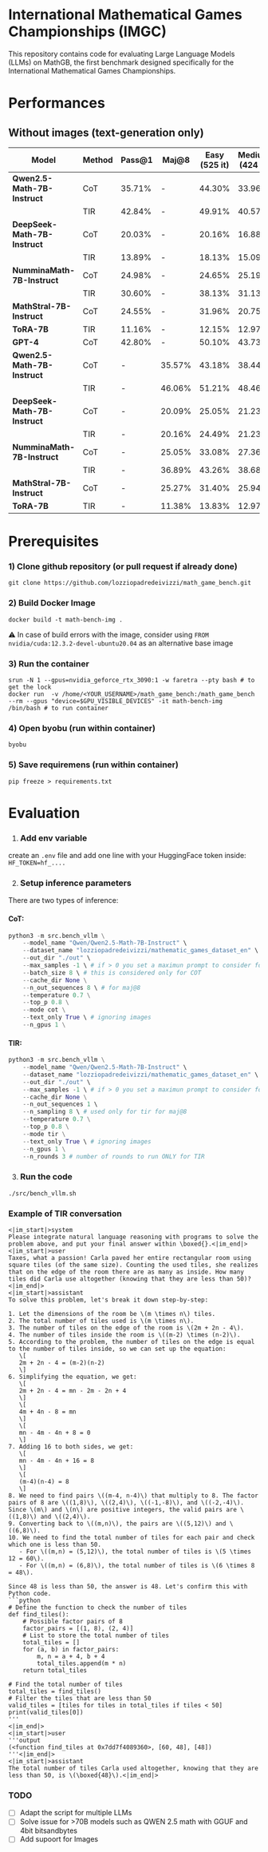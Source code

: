 # International Mathematical Games Championships (IMGC)
This repository contains code for evaluating Large Language Models (LLMs) on MathGB, the first benchmark designed specifically for the International Mathematical Games Championships.

# Performances
## Without images (text-generation only)
| Model                          | Method      | Pass@1 | Maj@8 | Easy (525 it) | Medium (424 it) | Hard (430 it) |
|--------------------------------|-------------|--------|-------|---------------|-----------------|---------------|
| **Qwen2.5-Math-7B-Instruct**   | CoT         | 35.71% | -     | 44.30%        | 33.96%          | 26.74%        |
|                                | TIR         | 42.84% | -     | 49.91%        | 40.57%          | 36.28%        |
| **DeepSeek-Math-7B-Instruct**  | CoT         | 20.03% | -     | 20.16%        | 16.88%          | 22.33%        |
|                                | TIR         | 13.89% | -     | 18.13%        | 15.09%          | 7.44%         |
| **NumminaMath-7B-Instruct**    | CoT         | 24.98% | -     | 24.65%        | 25.19%          | 25.15%        |
|                                | TIR         | 30.60% | -     | 38.13%        | 31.13%          | 20.70%        |
| **MathStral-7B-Instruct**      | CoT         | 24.55% | -     | 31.96%        | 20.75%          | 19.07%        |
| **ToRA-7B**                    | TIR         | 11.16% | -     | 12.15%        | 12.97%          | 8.14%         |
| **GPT-4**                      | CoT         | 42.80% | -     | 50.10%        | 43.73%          | 33.41%        |  
| **Qwen2.5-Math-7B-Instruct**   | CoT         | -      | 35.57%| 43.18%        | 38.44%          | 23.26%        |
|                                | TIR         | -      | 46.06%| 51.21%        | 48.46%          | 37.30%        |
| **DeepSeek-Math-7B-Instruct**  | CoT         | -      | 20.09%| 25.05%        | 21.23%          | 12.79%        |
|                                | TIR         | -      | 20.16%| 24.49%        | 21.23%          | 13.72%        |
| **NumminaMath-7B-Instruct**    | CoT         | -      | 25.05%| 33.08%        | 27.36%          | 12.79%        |
|                                | TIR         | -      | 36.89%| 43.26%        | 38.68%          | 16.98%        |
| **MathStral-7B-Instruct**      | CoT         | -      | 25.27%| 31.40%        | 25.94%          | 16.35%        |
| **ToRA-7B**                    | TIR         | -      | 11.38%| 13.83%        | 12.97%          | 6.76%         |

# Prerequisites 
### 1) Clone github repository (or pull request if already done)
```
git clone https://github.com/lozziopadredeivizzi/math_game_bench.git
```

### 2) Build Docker Image
```
docker build -t math-bench-img .
```
⚠️ In case of build errors with the image, consider using `FROM nvidia/cuda:12.3.2-devel-ubuntu20.04` as an alternative base image

### 3) Run the container 
```
srun -N 1 --gpus=nvidia_geforce_rtx_3090:1 -w faretra --pty bash # to get the lock
docker run  -v /home/<YOUR_USERNAME>/math_game_bench:/math_game_bench --rm --gpus "device=$GPU_VISIBLE_DEVICES" -it math-bench-img  /bin/bash # to run container
```

### 4) Open byobu (run within container)
```
byobu
```

### 5) Save requiremens (run within container)
```
pip freeze > requirements.txt
```

# Evaluation

1) ### Add env variable
create an `.env` file and add one line with your HuggingFace token inside: `HF_TOKEN=hf_....`

2) ### Setup inference parameters
There are two types of inference: 

#### CoT:

```python
python3 -m src.bench_vllm \
    --model_name "Qwen/Qwen2.5-Math-7B-Instruct" \
    --dataset_name "lozziopadredeivizzi/mathematic_games_dataset_en" \
    --out_dir "./out" \
    --max_samples -1 \ # if > 0 you set a maximun prompt to consider for the execution, useful for debug
    --batch_size 8 \ # this is considered only for COT
    --cache_dir None \
    --n_out_sequences 8 \ # for maj@8
    --temperature 0.7 \
    --top_p 0.8 \
    --mode cot \
    --text_only True \ # ignoring images
    --n_gpus 1 \
```

#### TIR:

```python
python3 -m src.bench_vllm \
    --model_name "Qwen/Qwen2.5-Math-7B-Instruct" \
    --dataset_name "lozziopadredeivizzi/mathematic_games_dataset_en" \
    --out_dir "./out" \
    --max_samples -1 \ # if > 0 you set a maximun prompt to consider for the execution, useful for debug
    --cache_dir None \
    --n_out_sequences 1 \ 
    --n_sampling 8 \ # used only for tir for maj@8
    --temperature 0.7 \
    --top_p 0.8 \
    --mode tir \
    --text_only True \ # ignoring images
    --n_gpus 1 \
    --n_rounds 3 # number of rounds to run ONLY for TIR
```

3) ### Run the code
```
./src/bench_vllm.sh
```

### Example of TIR conversation
```
<|im_start|>system
Please integrate natural language reasoning with programs to solve the problem above, and put your final answer within \boxed{}.<|im_end|>
<|im_start|>user
Taxes, what a passion! Carla paved her entire rectangular room using square tiles (of the same size). Counting the used tiles, she realizes that on the edge of the room there are as many as inside. How many tiles did Carla use altogether (knowing that they are less than 50)?<|im_end|>
<|im_start|>assistant
To solve this problem, let's break it down step-by-step:

1. Let the dimensions of the room be \(m \times n\) tiles.
2. The total number of tiles used is \(m \times n\).
3. The number of tiles on the edge of the room is \(2m + 2n - 4\).
4. The number of tiles inside the room is \((m-2) \times (n-2)\).
5. According to the problem, the number of tiles on the edge is equal to the number of tiles inside, so we can set up the equation:
   \[
   2m + 2n - 4 = (m-2)(n-2)
   \]
6. Simplifying the equation, we get:
   \[
   2m + 2n - 4 = mn - 2m - 2n + 4
   \]
   \[
   4m + 4n - 8 = mn
   \]
   \[
   mn - 4m - 4n + 8 = 0
   \]
7. Adding 16 to both sides, we get:
   \[
   mn - 4m - 4n + 16 = 8
   \]
   \[
   (m-4)(n-4) = 8
   \]
8. We need to find pairs \((m-4, n-4)\) that multiply to 8. The factor pairs of 8 are \((1,8)\), \((2,4)\), \((-1,-8)\), and \((-2,-4)\). Since \(m\) and \(n\) are positive integers, the valid pairs are \((1,8)\) and \((2,4)\).
9. Converting back to \((m,n)\), the pairs are \((5,12)\) and \((6,8)\).
10. We need to find the total number of tiles for each pair and check which one is less than 50.
   - For \((m,n) = (5,12)\), the total number of tiles is \(5 \times 12 = 60\).
   - For \((m,n) = (6,8)\), the total number of tiles is \(6 \times 8 = 48\).

Since 48 is less than 50, the answer is 48. Let's confirm this with Python code.
```python
# Define the function to check the number of tiles
def find_tiles():
    # Possible factor pairs of 8
    factor_pairs = [(1, 8), (2, 4)]
    # List to store the total number of tiles
    total_tiles = []
    for (a, b) in factor_pairs:
        m, n = a + 4, b + 4
        total_tiles.append(m * n)
    return total_tiles

# Find the total number of tiles
total_tiles = find_tiles()
# Filter the tiles that are less than 50
valid_tiles = [tiles for tiles in total_tiles if tiles < 50]
print(valid_tiles[0])
'''
<|im_end|>
<|im_start|>user
'''output
(<function find_tiles at 0x7dd7f4089360>, [60, 48], [48])
'''<|im_end|>
<|im_start|>assistant
The total number of tiles Carla used altogether, knowing that they are less than 50, is \(\boxed{48}\).<|im_end|>
```

### TODO
- [ ] Adapt the script for multiple LLMs
- [ ] Solve issue for >70B models such as QWEN 2.5 math with GGUF and 4bit bitsandbytes
- [ ] Add supoort for Images
